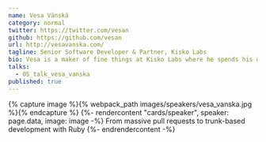 ```yaml
---
name: Vesa Vänskä
category: normal
twitter: https://twitter.com/vesan
github: https://github.com/vesan
url: http://vesavanska.com/
tagline: Senior Software Developer & Partner, Kisko Labs
bio: Vesa is a maker of fine things at Kisko Labs where he spends his days working with Ruby (and Rails) to build web products which he has been doing for over ten years. During the years he has been part of the Ruby community by co-organizing Frozen Rails conferences and co-writing the curriculum for Rails Girls coding workshops.
talks:
  - 05_talk_vesa_vanska
published: true
---
```


{% capture image %}{% webpack_path images/speakers/vesa_vanska.jpg %}{% endcapture %}
{%- rendercontent "cards/speaker", speaker: page.data, image: image -%}
From massive pull requests to trunk-based development with Ruby
{%- endrendercontent -%}
